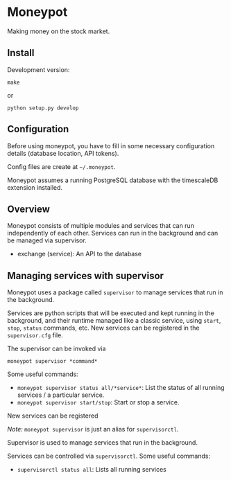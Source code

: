 # Moneypot

Making money on the stock market.

## Install

Development version:

```
make
```

or

```
python setup.py develop
```

## Configuration

Before using moneypot, you have to fill in some necessary configuration details (database location, API tokens).

Config files are create at `~/.moneypot`.

Moneypot assumes a running PostgreSQL database with the timescaleDB extension installed.

## Overview

Moneypot consists of multiple modules and services that can run independently of each other. Services can run in the background and can be managed via supervisor.

- exchange (service): An API to the database

## Managing services with supervisor

Moneypot uses a package called `supervisor` to manage services that run in the background.

Services are python scripts that will be executed and kept running in the background, and their runtime managed like a classic service, using `start`, `stop`, `status` commands, etc. New services can be registered in the `supervisor.cfg` file.

The supervisor can be invoked via

```
moneypot supervisor *command*
```

Some useful commands:

- `moneypot supervisor status all/*service*`: List the status of all running services / a particular service.
- `moneypot supervisor start/stop`: Start or stop a service.

New services can be registered

_Note:_ `moneypot supervisor` is just an alias for `supervisorctl`.

Supervisor is used to manage services that run in the background.

Services can be controlled via `supervisorctl`. Some useful commands:

- `supervisorctl status all`: Lists all running services
